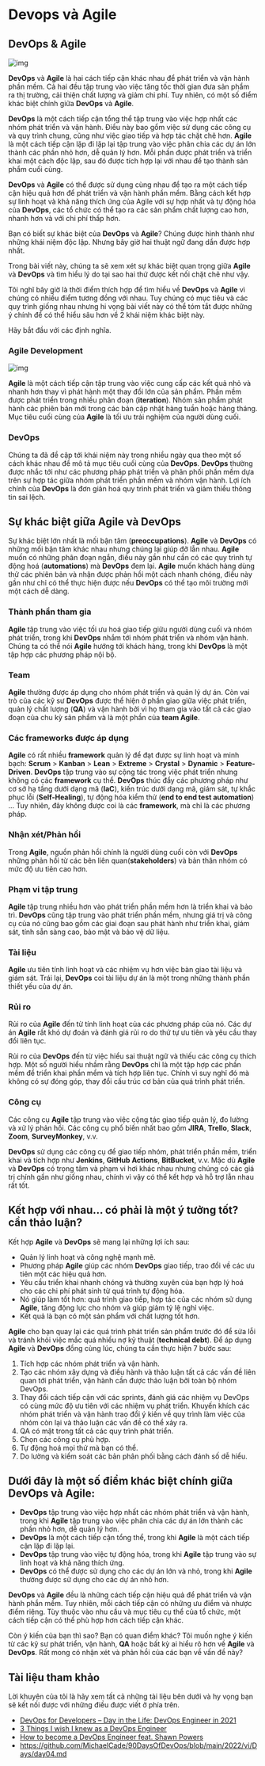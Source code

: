 # Devops và Agile

## DevOps & Agile

![img](/Image/Differences-Devops-Agile.jpg)

**DevOps** và **Agile** là hai cách tiếp cận khác nhau để phát triển và vận hành phần mềm. Cả hai đều tập trung vào việc tăng tốc thời gian đưa sản phẩm ra thị trường, cải thiện chất lượng và giảm chi phí. Tuy nhiên, có một số điểm khác biệt chính giữa **DevOps** và **Agile**.

**DevOps** là một cách tiếp cận tổng thể tập trung vào việc hợp nhất các nhóm phát triển và vận hành. Điều này bao gồm việc sử dụng các công cụ và quy trình chung, cũng như việc giao tiếp và hợp tác chặt chẽ hơn. **Agile** là một cách tiếp cận lặp đi lặp lại tập trung vào việc phân chia các dự án lớn thành các phần nhỏ hơn, dễ quản lý hơn. Mỗi phần được phát triển và triển khai một cách độc lập, sau đó được tích hợp lại với nhau để tạo thành sản phẩm cuối cùng.

**DevOps** và **Agile** có thể được sử dụng cùng nhau để tạo ra một cách tiếp cận hiệu quả hơn để phát triển và vận hành phần mềm. Bằng cách kết hợp sự linh hoạt và khả năng thích ứng của Agile với sự hợp nhất và tự động hóa của **DevOps**, các tổ chức có thể tạo ra các sản phẩm chất lượng cao hơn, nhanh hơn và với chi phí thấp hơn.

Bạn có biết sự khác biệt của **DevOps** và **Agile**? Chúng được hình thành như những khái niệm độc lập. Nhưng bây giờ hai thuật ngữ đang dần được hợp nhất.

Trong bài viết này, chúng ta sẽ xem xét sự khác biệt quan trọng giữa **Agile** và **DevOps** và tìm hiểu lý do tại sao hai thứ được kết nối chặt chẽ như vậy.

Tôi nghĩ bây giờ là thời điểm thích hợp để tìm hiểu về **DevOps** và **Agile** vì chúng có nhiều điểm tương đồng với nhau. Tuy chúng có mục tiêu và các quy trình giống nhau nhưng hi vọng bài viết này có thể tóm tắt được những ý chính để có thể hiểu sâu hơn về 2 khái niệm khác biệt này.

Hãy bắt đầu với các định nghĩa.

### Agile Development

![img](/Image/Agile.png)

**Agile** là một cách tiếp cận tập trung vào việc cung cấp các kết quả nhỏ và nhanh hơn thay vì phát hành một thay đổi lớn của sản phẩm. Phần mềm được phát triển trong nhiều phân đoạn (**iteration**). Nhóm sản phẩm phát hành các phiên bản mới trong các bản cập nhật hàng tuần hoặc hàng tháng. Mục tiêu cuối cùng của **Agile** là tối ưu trải nghiệm của người dùng cuối.

### DevOps

Chúng ta đã đề cập tới khái niệm này trong nhiều ngày qua theo một số cách khác nhau để mô tả mục tiêu cuối cùng của **DevOps**. **DevOps** thường được nhắc tới như các phương pháp phát triển và phân phối phần mềm dựa trên sự hợp tác giữa nhóm phát triển phần mềm và nhóm vận hành. Lợi ích chính của **DevOps** là đơn giản hoá quy trình phát triển và giảm thiểu thông tin sai lệch.

## Sự khác biệt giữa Agile và DevOps

Sự khác biệt lớn nhất là mối bận tâm (**preoccupations**). **Agile** và **DevOps** có những mối bận tâm khác nhau nhưng chúng lại giúp đỡ lẫn nhau. **Agile** muốn có những phân đoạn ngắn, điều này gần như cần có các quy trình tự động hoá (**automations**) mà **DevOps** đem lại. **Agile** muốn khách hàng dùng thử các phiên bản và nhận được phản hồi một cách nhanh chóng, điều này gần như chỉ có thể thực hiện được nếu **DevOps** có thể tạo môi trường mới một cách dễ dàng.

### Thành phần tham gia

**Agile** tập trung vào việc tối ưu hoá giao tiếp giữu người dùng cuối và nhóm phát triển, trong khi **DevOps** nhắm tới nhóm phát triển và nhóm vận hành. Chúng ta có thể nói **Agile** hướng tới khách hàng, trong khi **DevOps** là một tập hợp các phương pháp nội bộ.

### Team

**Agile** thường được áp dụng cho nhóm phát triển và quản lý dự án. Còn vai trò của các kỹ sư **DevOps** được thể hiện ở phần giao giữa việc phát triển, quản lý chất lượng (**QA**) và vận hành bởi vì họ tham gia vào tất cả các giao đoạn của chu kỳ sản phẩm và là một phần của **team Agile**.

### Các frameworks được áp dụng

**Agile** có rất nhiều **framework** quản lý để đạt được sự linh hoạt và minh bạch: **Scrum** > **Kanban** > **Lean** > **Extreme** > **Crystal** > **Dynamic** > **Feature-Driven**. **DevOps** tập trung vào sự cộng tác trong việc phát triển nhưng không có các **framework** cụ thể. **DevOps** thúc đẩy các phương pháp như cơ sở hạ tầng dưới dạng mã (**IaC**), kiến trúc dưới dạng mã, giám sát, tự khắc phục lỗi (**Self-Healing**), tự động hóa kiểm thử (**end to end test automation**) ... Tuy nhiên, đây không được coi là các **framework**, mà chỉ là các phương pháp.

### Nhận xét/Phản hồi

Trong **Agile**, nguồn phản hồi chính là người dùng cuối còn với **DevOps** những phản hồi từ các bên liên quan(**stakeholders**) và bản thân nhóm có mức độ ưu tiên cao hơn.

### Phạm vi tập trung

**Agile** tập trung nhiều hơn vào phát triển phần mềm hơn là triển khai và bảo trì. **DevOps** cũng tập trung vào phát triển phần mềm, nhưng giá trị và công cụ của nó cũng bao gồm các giai đoạn sau phát hành như triển khai, giám sát, tính sẵn sàng cao, bảo mật và bảo vệ dữ liệu.

### Tài liệu

**Agile** ưu tiên tính linh hoạt và các nhiệm vụ hơn việc bàn giao tài liệu và giám sát. Trái lại, **DevOps** coi tài liệu dự án là một trong những thành phần thiết yếu của dự án.

### Rủi ro

Rủi ro của **Agile** đến từ tính linh hoạt của các phương pháp của nó. Các dự án **Agile** rất khó dự đoán và đánh giá rủi ro do thứ tự ưu tiên và yêu cầu thay đổi liên tục.

Rủi ro của **DevOps** đến từ việc hiểu sai thuật ngữ và thiếu các công cụ thích hợp. Một số người hiểu nhầm rằng **DevOps** chỉ là một tập hợp các phần mềm để triển khai phần mềm và tích hợp liên tục. Chính vì suy nghĩ đó mà không có sự đóng góp, thay đổi cấu trúc cơ bản của quá trình phát triển.

### Công cụ

Các công cụ **Agile** tập trung vào việc cộng tác giao tiếp quản lý, đo lường và xử lý phản hồi. Các công cụ phổ biến nhất bao gồm **JIRA**, **Trello**, **Slack**, **Zoom**, **SurveyMonkey**, v.v.

**DevOps** sử dụng các công cụ để giao tiếp nhóm, phát triển phần mềm, triển khai và tích hợp như **Jenkins**, **GitHub Actions**, **BitBucket**, v.v. Mặc dù **Agile** và **DevOps** có trọng tâm và phạm vi hơi khác nhau nhưng chúng có các giá trị chính gần như giống nhau, chính vì vậy có thể kết hợp và hỗ trợ lẫn nhau rất tốt.

## Kết hợp với nhau... có phải là một ý tưởng tốt? cần thảo luận?

Kết hợp **Agile** và **DevOps** sẽ mang lại những lợi ích sau:

- Quản lý linh hoạt và công nghệ mạnh mẽ.
- Phương pháp **Agile** giúp các nhóm **DevOps** giao tiếp, trao đổi về các ưu tiên một các hiệu quả hơn.
- Yêu cầu triển khai nhanh chóng và thường xuyên của bạn hợp lý hoá cho các chi phí phát sinh từ quá trình tự động hóa.
- Nó giúp làm tốt hơn: quá trình giao tiếp, hợp tác của các nhóm sử dụng **Agile**, tăng động lực cho nhóm và giúp giảm tỷ lệ nghỉ việc.
- Kết quả là bạn có một sản phẩm với chất lượng tốt hơn.

**Agile** cho bạn quay lại các quá trình phát triển sản phẩm trước đó để sửa lỗi và tránh khỏi việc mắc quá nhiều nợ kỹ thuật (**technical debt**). Để áp dụng **Agile** và **DevOps** đồng cùng lúc, chúng ta cần thực hiện 7 bước sau:

1. Tích hợp các nhóm phát triển và vận hành.
2. Tạo các nhóm xây dựng và điều hành và thảo luận tất cả các vấn đề liên quan tới phát triển, vận hành cần được thảo luận bởi toàn bộ nhóm DevOps.
3. Thay đổi cách tiếp cận với các sprints, đánh giá các nhiệm vụ DevOps có cùng mức độ ưu tiên với các nhiệm vụ phát triển. Khuyến khích các nhóm phát triển và vận hành trao đổi ý kiến về quy trình làm việc của nhóm còn lại và thảo luận các vấn đề có thể xảy ra.
4. QA có mặt trong tất cả các quy trình phát triển.
5. Chọn các công cụ phù hợp.
6. Tự động hoá mọi thứ mà bạn có thể.
7. Do lường và kiểm soát các bản phân phối bằng cách đánh số dễ hiểu.

## Dưới đây là một số điểm khác biệt chính giữa DevOps và Agile:

- **DevOps** tập trung vào việc hợp nhất các nhóm phát triển và vận hành, trong khi **Agile** tập trung vào việc phân chia các dự án lớn thành các phần nhỏ hơn, dễ quản lý hơn.
- **DevOps** là một cách tiếp cận tổng thể, trong khi **Agile** là một cách tiếp cận lặp đi lặp lại.
- **DevOps** tập trung vào việc tự động hóa, trong khi **Agile** tập trung vào sự linh hoạt và khả năng thích ứng.
- **DevOps** có thể được sử dụng cho các dự án lớn và nhỏ, trong khi **Agile** thường được sử dụng cho các dự án nhỏ hơn.

**DevOps** và **Agile** đều là những cách tiếp cận hiệu quả để phát triển và vận hành phần mềm. Tuy nhiên, mỗi cách tiếp cận có những ưu điểm và nhược điểm riêng. Tùy thuộc vào nhu cầu và mục tiêu cụ thể của tổ chức, một cách tiếp cận có thể phù hợp hơn cách tiếp cận khác.

Còn ý kiến của bạn thì sao? Bạn có quan điểm khác? Tôi muốn nghe ý kiến từ các kỹ sư phát triển, vận hành, **QA** hoặc bất kỳ ai hiểu rõ hơn về **Agile** và **DevOps**. Rất mong có nhận xét và phản hồi của các bạn về vấn đề này?

## Tài liệu tham khảo

Lời khuyên của tôi là hãy xem tất cả những tài liệu bên dưới và hy vọng bạn sẽ kết nối được với những điều được viết ở phía trên.

- [DevOps for Developers – Day in the Life: DevOps Engineer in 2021](https://www.youtube.com/watch?v=2JymM0YoqGA)
- [3 Things I wish I knew as a DevOps Engineer](https://www.youtube.com/watch?v=udRNM7YRdY4)
- [How to become a DevOps Engineer feat. Shawn Powers](https://www.youtube.com/watch?v=kDQMjAQNvY4)
- https://github.com/MichaelCade/90DaysOfDevOps/blob/main/2022/vi/Days/day04.md
